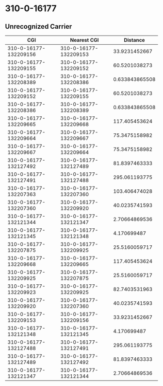 # 310-0-16177
## Unrecognized Carrier


| CGI | Nearest CGI | Distance |
|-----|-------------|----------|
| 310-0-16177-132209156 | 310-0-16177-132209153 | 33.9231452667 |
| 310-0-16177-132209155 | 310-0-16177-132209152 | 60.5201038273 |
| 310-0-16177-132208389 | 310-0-16177-132208386 | 0.633843865508 |
| 310-0-16177-132209152 | 310-0-16177-132209155 | 60.5201038273 |
| 310-0-16177-132208386 | 310-0-16177-132208389 | 0.633843865508 |
| 310-0-16177-132209665 | 310-0-16177-132209668 | 117.405453624 |
| 310-0-16177-132209664 | 310-0-16177-132209667 | 75.3475158982 |
| 310-0-16177-132209667 | 310-0-16177-132209664 | 75.3475158982 |
| 310-0-16177-132127492 | 310-0-16177-132127489 | 81.8397463333 |
| 310-0-16177-132127491 | 310-0-16177-132127488 | 295.061193775 |
| 310-0-16177-132207363 | 310-0-16177-132207360 | 103.406474028 |
| 310-0-16177-132207360 | 310-0-16177-132209920 | 40.0235741593 |
| 310-0-16177-132121344 | 310-0-16177-132121347 | 2.70664869536 |
| 310-0-16177-132121345 | 310-0-16177-132121348 | 4.170699487 |
| 310-0-16177-132207875 | 310-0-16177-132209925 | 25.5160059717 |
| 310-0-16177-132209668 | 310-0-16177-132209665 | 117.405453624 |
| 310-0-16177-132209925 | 310-0-16177-132207875 | 25.5160059717 |
| 310-0-16177-132209923 | 310-0-16177-132209925 | 82.7403531963 |
| 310-0-16177-132209920 | 310-0-16177-132207360 | 40.0235741593 |
| 310-0-16177-132209153 | 310-0-16177-132209156 | 33.9231452667 |
| 310-0-16177-132121348 | 310-0-16177-132121345 | 4.170699487 |
| 310-0-16177-132127488 | 310-0-16177-132127491 | 295.061193775 |
| 310-0-16177-132127489 | 310-0-16177-132127492 | 81.8397463333 |
| 310-0-16177-132121347 | 310-0-16177-132121344 | 2.70664869536 |
